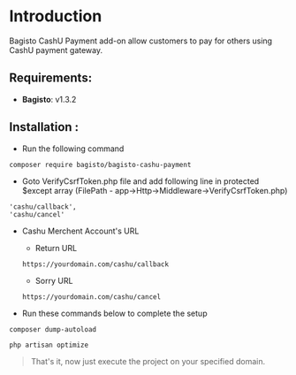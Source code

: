 # Introduction

Bagisto CashU Payment add-on allow customers to pay for others using CashU payment gateway.

## Requirements:

- **Bagisto**: v1.3.2

## Installation :
- Run the following command
```
composer require bagisto/bagisto-cashu-payment
```

- Goto VerifyCsrfToken.php file and add following line in protected $except array (FilePath - app->Http->Middleware->VerifyCsrfToken.php)
```
'cashu/callback',
'cashu/cancel'
```
- Cashu Merchent Account's URL

    - Return URL

    ```
    https://yourdomain.com/cashu/callback
    ```

    - Sorry URL

    ```
    https://yourdomain.com/cashu/cancel
    ```

- Run these commands below to complete the setup
```
composer dump-autoload
```
```
php artisan optimize
```

> That's it, now just execute the project on your specified domain.

